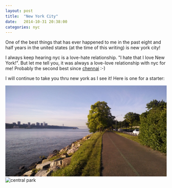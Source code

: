 ```yaml
---
layout: post
title:  "New York City"
date:   2014-10-31 20:38:00
categories: nyc
---
```


One of the best things that has ever happened to me in the past eight and half years in the united states (at the time of this writing)
is new york city!

I always keep hearing nyc is a love-hate relationship. "I hate that I love New York!". But let me tell you, it was always a love-love relationship with nyc for me!
Probably the second best since [chennai] :-)

I will continue to take you thru new york as I see it! Here is one for a starter:

![hudson river parkway](/assets/img/nyc/hudson_river_parkway.jpg)
![central park](/assets/img/nyc/central_park.jpg)

[chennai]: http://en.wikipedia.org/wiki/Chennai



